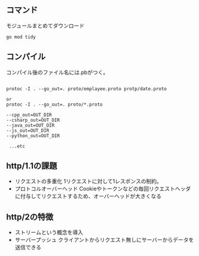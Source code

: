
## コマンド
モジュールまとめてダウンロード
```shell
go mod tidy
```

## コンパイル
コンパイル後のファイル名には.pbがつく。

```shell

protoc -I . --go_out=. proto/emplayee.proto protp/date.proto

or
protoc -I . --go_out=. proto/*.proto
```

```shell
--cpp_out=OUT_DIR
--csharp_out=OUT_DIR
--java_out=OUT_DIR
--js_out=OUT_DIR
--python_out=OUT_DIR

 ...etc
```


## http/1.1の課題
- リクエストの多重化
1リクエストに対して1レスポンスの制約。
- プロトコルオーバーヘッド
Cookieやトークンなどの毎回リクエストヘッダに付与してリクエストするため、オーバーヘッドが大きくなる

## http/2の特徴
- ストリームという概念を導入
- サーバープッシュ
クライアントからリクエスト無しにサーバーからデータを送信できる